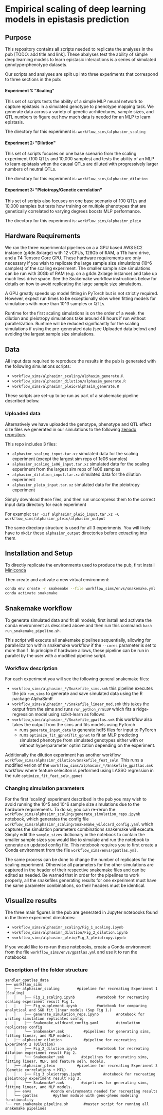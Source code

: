 # Empirical scaling of deep learning models in epistasis prediction

## Purpose
This repository contains all scripts needed to replicate the analyses in the pub [TODO: add title and link]. These abalyses test the ability of simple deep learning models to learn epistasic interactions is a series of simulated genotype-phenotype datasets.

Our scripts and analyses are split up into three experiments that correspond to three sections in the pub:

#### Experiment 1: "Scaling"
This set of scripts tests the ability of a simple MLP neural network to capture epistasis in a simulated genotype to phenotype mapping task.
We generate data across a variety of genetic acrhitectures, sample sizes, and QTL numbers to figure out how much data is needed for an MLP to learn epistasis.

The directory for this experiment is: ```workflow_sims/alphasimr_scaling```

#### Experiment 2: "Dilution"
This set of scripts focuses on one base scenario from the scaling experiment (100 QTLs and 10,000 samples) and tests the ability of an MLP to learn epistasis when the causal QTLs are diluted with progressively larger numbers of neutral QTLs.

The directory for this experiment is: ```workflow_sims/alphasimr_dilution```

#### Experiment 3: "Pleiotropy/Genetic correlation"
This set of scripts also focuses on one base scenario of 100 QTLs and 10,000 samples but tests how training on multiple phenotypes that are genetically correlated to varying degrees boosts MLP performance.

The directory for this experiment is: ```workflow_sims/alphasimr_pleio```

## Hardware Requirements

We ran the three experimental pipelines on a a GPU based AWS EC2 instance (g4dn.8xlarge) with 12 vCPUs, 128Gb of RAM, a 1Tb hard drive, and a T4 Tensore Core GPU.
These hardware requirements are only necessary if you wish to replicate the large sample size simulations (10^6 samples) of the scaling experiment. The smaller sample size simulations can be run with 30Gb of RAM (e.g. on a g4dn.2xlarge instance) and take up much less drive space. See the Snakemake workflow instructions below for details on how to avoid replicating the large sample size simulations.

A GPU greatly speeds up model fitting in PyTorch but is not strictly required. However, expect run times to be exceptionally slow when fitting models for simulations with more than 10^3 samples or QTLs.

Runtime for the first scaling simulations is on the order of a week, the dilution and pleiotropy simulations take around 48 hours if run without parallelization. Runtime will be reduced significantly for the scaling simulations if using the pre-generated data (see Uploaded data below) and avoiding the largest sample size simulations.

## Data

All input data required to reproduce the results in the pub is generated with the following simulations scripts:
   - ```workflow_sims/alphasimr_scaling/alphasim_generate.R```
   - ```workflow_sims/alphasimr_dilution/alphasim_generate.R```
   - ```workflow_sims/alphasimr_pleio/alphasim_generate.R```

These scripts are set-up to be run as part of a snakemake pipeline described below.

### Uploaded data
Alternatively we have uploaded the genotype, phenotype and QTL effect size files we generated in our simulations to the following [zenodo repository](10.5281/zenodo.15644566).

This repo includes 3 files:
   - ```alphasimr_scaling_input.tar.xz``` simulated data for the scaling experiment (except the largest sim reps of 1e06 samples)
   - ```alphasimr_scaling_1e06_input.tar.xz``` simulated data for the scaling experiment from the largest sim reps of 1e06 samples
   - ```alphasimr_dilution_input.tar.xz``` simulated data for the dilution experiment
   - ```alphasimr_pleio_input.tar.xz``` simulated data for the pleiotropy experiment

Simply download these files, and then run uncompress them to the correct input data directory for each experiment

For example: ```tar -xJf alphasimr_pleio_input.tar.xz -C workflow_sims/alphasimr_pleio/alphasimr_output```

The same directory structure is used for all 3 experiments. You will likely have to ```mkdir``` these ```alphasimr_output``` directories before extracting into them.

## Installation and Setup

To directly replicate the environments used to produce the pub, first install [Miniconda](https://docs.conda.io/projects/miniconda/en/latest/)

Then create and activate a new virtual environment:

```bash
conda env create -n snakemake --file workflow_sims/envs/snakemake.yml
conda activate snakemake
```

## Snakemake workflow

To generate simulated data and fit all models, first install and activate the conda environment as described above and then run this command: `bash run_snakemake_pipeline.sh`.

This script will execute all snakemake pipelines sequentially, allowing for parallelizaiton within snakemake workflow if the ```--cores``` parameter is set to more than 1. In principle if hardware allows, these pipeline can be run in parallel by the user with a modified pipeline script.

### Workflow description

For each experiment you will see the following general snakemake files:
   - ```workflow_sims/alphasimr_*/Snakefile_sims.smk``` this pipeline executes the job ```run_sims``` to generate and save simulated data using the R package AlphaSimR
   - ```workflow_sims/alphasimr_*/Snakefile_linear_mod.smk``` this takes the output from the sims and runs ```run_python_rrBLUP``` which fits a ridge-regression model using scikit-learn as follows:
   - ```workflow_sims/alphasimr_*/Snakefile_gpatlas.smk``` this workflow also takes the output from the sims and fits models using PyTorch
      - runs ```generate_input_data``` to generate hdf5 files for input to PyTorch
      - runs ```optimize_fit_gpnet```/```fit_gpnet``` to fit an MLP predicting simulated phenotype from simulated genotypes either with or without hyperparameter optimization depending on the experiment.

Additionally the dilution experiment has another workflow ```workflow_sims/alphasimr_dilution/Snakefile_feat_seln```.
This runs a modified verion of the ```workflow_sims/alphasimr_*/Snakefile_gpatlas.smk``` workflow where feature seleciton is performed using LASSO regression in the rule ```optimize_fit_feat_seln_gpnet```

### Changing simulation parameters
For the first 'scaling' experiment described in the pub you may wish to avoid running the 10^5 and 10^6 sample size simulations due to the hardware requirements.
To do so, you can re-rerun the ```workflow_sims/alphasimr_scaling/generate_simulation_reps.ipynb``` notebook, which generates the config file ```workflow_sims/alphasimr_scaling/Snakemake_wildcard_config.yaml```  which captures the simulation parameters combinations snakemake will execute. Simply edit the ```sample_sizes``` dictionary in the notebook to contain the smaller sample sizes you would like to simulate and run the notebook to generate an updated config file. This notebook requires you to first create a Conda environment from the file `workflow_sims/envs/gpatlas.yml`.

The same process can be done to change the number of replicates for the scaling experiment. Otherwise all parameters for the other simulations are captured in the header of their respective snakemake files and can be edited as needed. Be warned that in order for the pipelines to work properly, all the snakefiles generating results for one experiment must have the same parameter combinations, so their headers must be identical.

## Visualize results

The three main figures in the pub are generated in Jupyter notebooks found in the three experiment directories:
   - ```workflow_sims/alphasimr_scaling/Fig_1_scaling.ipynb```
   - ```workflow_sims/alphasimr_dilution/Fig_2_dilution.ipynb```
   - ```workflow_sims/alphasimr_pleio/Fig_3_pleiotropy.ipynb```

If you would like to re-run these notebooks, create a Conda environment from the file `workflow_sims/envs/gpatlas.yml` and use it to run the notebooks.

### Description of the folder structure

```
sandler_gpatlas_data
├── workflow_sims
│   ├── alphasimr_scaling        #pipeline for recreating Experiment 1 (Scaling)
│   │    ├── Fig_1_scaling.ipynb          #notebook for recreating scaling experiment result Fig 1.
│   │    ├── Fig_supplement.ipynb         #notebook for comparing analytical and SGD fit linear models (Sup Fig 1.)
│   │    ├── generate_simulation_reps.ipynb        #notebook for writing simulation replicates config
│   │    ├── Snakemake_wildcard_config.yaml        #simulation replicates config
│   │    └── Snakemake*.smk         #pipelines for generating sims, fitting linear, and MLP models.
│   ├── alphasimr_dilution          #pipeline for recreating Experiment 2 (Dilution)
│   │    ├── Fig_2_dilution.ipynb         #notebook for recreating dilution experiment result Fig 2.
│   │    └── Snakemake*.smk        #pipelines for generating sims, fitting linear, MLP, and feature seln. models.
│   ├── alphasimr_pleio          #pipeline for recreating Experiment 3 (Genetic correlations + MTL)
│   │    ├── Fig_3_pleiotropy.ipynb          #notebook for recreating pleiotropy experiment result Fig 3.
│   │    └── Snakemake*.smk        #pipelines for generating sims, fitting linear, and MLP models.
│   ├── envs         #conda environments needed for recreating results
│   └── gpatlas       #python module with geno-pheno modeling functionality
└── run_snakemake_pipeline.sh       #master script for running all snakemake pipelines
```
